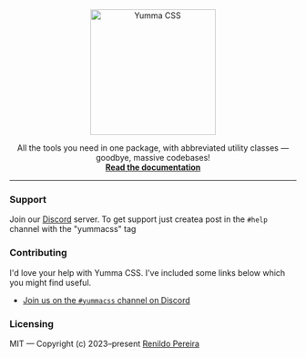 <div align="center">
  <a href="https://yummacss.com" target="_blank">
    <picture>
      <source media="(prefers-color-scheme: dark)" srcset="https://www.yummacss.com/assets/vectors/dark-logo.svg">
      <source media="(prefers-color-scheme: light)" srcset="https://www.yummacss.com/assets/vectors/light-logo.svg">
      <img alt="Yumma CSS" src="https://www.yummacss.com/assets/vectors/light-logo.svg" width="220" style="max-width: 100%;">
    </picture>
  </a>
</div>

<p align="center">
  All the tools you need in one package, with abbreviated utility classes — goodbye, massive codebases!
  <br>
  <a href="https://yummacss.com"><strong>Read the documentation</strong></a>
</p>

---

### Support

Join our [Discord](https://discord.gg/CGw5vyqmQ6) server. To get support just createa post in the `#help` channel with the "yummacss" tag 

### Contributing

I'd love your help with Yumma CSS. I've included some links below which you might find useful.

- [Join us on the `#yummacss` channel on Discord](https://discord.gg/V6s5jg5TfX)
  
### Licensing

MIT — Copyright (c) 2023–present [Renildo Pereira](https://github.com/yumma-lib/yumma-css/graphs/contributors)